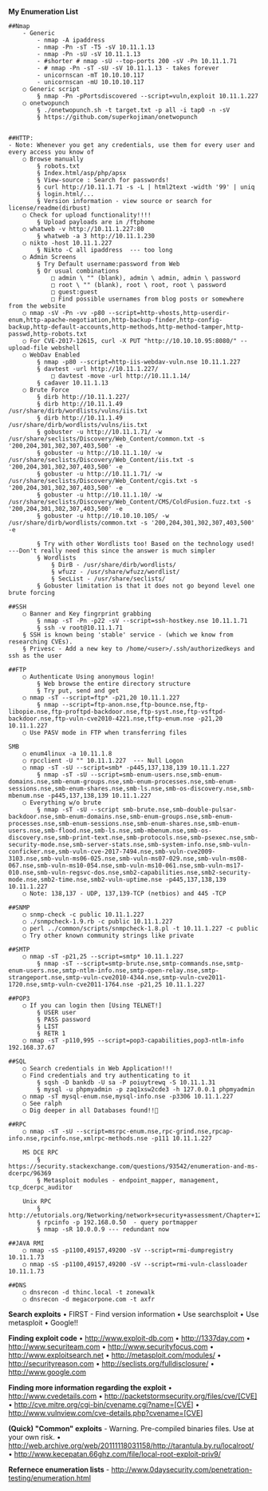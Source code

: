 **My Enumeration List**

	##Nmap 
		- Generic
			- nmap -A ipaddress
			- nmap -Pn -sT -T5 -sV 10.11.1.13
			- nmap -Pn -sU -sV 10.11.1.13
			- #shorter # nmap -sU --top-ports 200 -sV -Pn 10.11.1.71
			- # nmap -Pn -sT -sU -sV 10.11.1.13 - takes forever
			- unicornscan -mT 10.10.10.117
			- unicornscan -mU 10.10.10.117
		○ Generic script
			§ nmap -Pn -pPortsdiscovered --script=vuln,exploit 10.11.1.227
		○ onetwopunch
			§ ./onetwopunch.sh -t target.txt -p all -i tap0 -n -sV
			§ https://github.com/superkojiman/onetwopunch
		
	
	##HTTP:
    - Note: Whenever you get any credentials, use them for every user and every access you know of
		○ Browse manually
			§ robots.txt
			§ Index.html/asp/php/apsx
			§ View-source : Search for passwords!
			§ curl http://10.11.1.71 -s -L | html2text -width '99' | uniq
			§ login.html/...
			§ Version information - view source or search for license/readme(dirbust)
		○ Check for upload functionality!!!!
			§ Upload payloads are in /ftphome
		○ whatweb -v http://10.11.1.227:80
			§ whatweb -a 3 http://10.11.1.230
		○ nikto -host 10.11.1.227
			§ Nikto -C all ipaddress  --- too long
		○ Admin Screens
			§ Try Default username:password from Web
			§ Or usual combinations
				□ admin \ "" (blank), admin \ admin, admin \ password
				□ root \ "" (blank), root \ root, root \ password
				□ guest:guest
				□ Find possible usernames from blog posts or somewhere from the website
		○ nmap -sV -Pn -vv -p80 --script=http-vhosts,http-userdir-enum,http-apache-negotiation,http-backup-finder,http-config-backup,http-default-accounts,http-methods,http-method-tamper,http-passwd,http-robots.txt
		○ For CVE-2017-12615, curl -X PUT "http://10.10.10.95:8080/" --upload-file webshell
		○ WebDav Enabled
			§ nmap -p80 --script=http-iis-webdav-vuln.nse 10.11.1.227
			§ davtest -url http://10.11.1.227/
				□ davtest -move -url http://10.11.1.14/
			§ cadaver 10.11.1.13
		○ Brute Force
			§ dirb http://10.11.1.227/
			§ dirb http://10.11.1.49 /usr/share/dirb/wordlists/vulns/iis.txt
			§ dirb http://10.11.1.49 /usr/share/dirb/wordlists/vulns/iis.txt
			§ gobuster -u http://10.11.1.71/ -w /usr/share/seclists/Discovery/Web_Content/common.txt -s '200,204,301,302,307,403,500' -e
			§ gobuster -u http://10.11.1.10/ -w /usr/share/seclists/Discovery/Web_Content/iis.txt -s '200,204,301,302,307,403,500' -e
			§ gobuster -u http://10.11.1.71/ -w /usr/share/seclists/Discovery/Web_Content/cgis.txt -s '200,204,301,302,307,403,500' -e
			§ gobuster -u http://10.11.1.10/ -w /usr/share/seclists/Discovery/Web_Content/CMS/ColdFusion.fuzz.txt -s '200,204,301,302,307,403,500' -e
			§ gobuster -u http://10.10.10.105/ -w /usr/share/dirb/wordlists/common.txt -s '200,204,301,302,307,403,500' -e
			
			§ Try with other Wordlists too! Based on the technology used! ---Don't really need this since the answer is much simpler
			§ Wordlists 
				§ DirB - /usr/share/dirb/wordlists/
				§ wfuzz - /usr/share/wfuzz/wordlist/
				§ SecList - /usr/share/seclists/
			§ Gobuster limitation is that it does not go beyond level one brute forcing
	
	##SSH
		○ Banner and Key fingrprint grabbing
			§ nmap -sT -Pn -p22 -sV --script=ssh-hostkey.nse 10.11.1.71
			§ ssh -v root@10.11.1.71
		§ SSH is known being 'stable' service - (which we know from researching CVEs).
		§ Privesc - Add a new key to /home/<user>/.ssh/authorizedkeys and ssh as the user
	
	##FTP
		○ Authenticate Using anonymous login!
			§ Web browse the entire directory structure
			§ Try put, send and get 
		○ nmap -sT --script=ftp* -p21,20 10.11.1.227
			§ nmap --script=ftp-anon.nse,ftp-bounce.nse,ftp-libopie.nse,ftp-proftpd-backdoor.nse,ftp-syst.nse,ftp-vsftpd-backdoor.nse,ftp-vuln-cve2010-4221.nse,tftp-enum.nse -p21,20 10.11.1.227
		○ Use PASV mode in FTP when transferring files
	
	SMB
		○ enum4linux -a 10.11.1.8
		○ rpcclient -U "" 10.11.1.227  --- Null Logon
		○ nmap -sT -sU --script=smb* -p445,137,138,139 10.11.1.227
			§ nmap -sT -sU --script=smb-enum-users.nse,smb-enum-domains.nse,smb-enum-groups.nse,smb-enum-processes.nse,smb-enum-sessions.nse,smb-enum-shares.nse,smb-ls.nse,smb-os-discovery.nse,smb-mbenum.nse -p445,137,138,139 10.11.1.227
		○ Everything w/o brute
			§ nmap -sT -sU --script smb-brute.nse,smb-double-pulsar-backdoor.nse,smb-enum-domains.nse,smb-enum-groups.nse,smb-enum-processes.nse,smb-enum-sessions.nse,smb-enum-shares.nse,smb-enum-users.nse,smb-flood.nse,smb-ls.nse,smb-mbenum.nse,smb-os-discovery.nse,smb-print-text.nse,smb-protocols.nse,smb-psexec.nse,smb-security-mode.nse,smb-server-stats.nse,smb-system-info.nse,smb-vuln-conficker.nse,smb-vuln-cve-2017-7494.nse,smb-vuln-cve2009-3103.nse,smb-vuln-ms06-025.nse,smb-vuln-ms07-029.nse,smb-vuln-ms08-067.nse,smb-vuln-ms10-054.nse,smb-vuln-ms10-061.nse,smb-vuln-ms17-010.nse,smb-vuln-regsvc-dos.nse,smb2-capabilities.nse,smb2-security-mode.nse,smb2-time.nse,smb2-vuln-uptime.nse -p445,137,138,139 10.11.1.227
		○ Note: 138,137 - UDP, 137,139-TCP (netbios) and 445 -TCP 
	
	##SNMP 
		○ snmp-check -c public 10.11.1.227
		○ ./snmpcheck-1.9.rb -c public 10.11.1.227
		○ perl ../common/scripts/snmpcheck-1.8.pl -t 10.11.1.227 -c public
		○ Try other known community strings like private
	
	##SMTP
		○ nmap -sT -p21,25 --script=smtp* 10.11.1.227
			§ nmap -sT --script=smtp-brute.nse,smtp-commands.nse,smtp-enum-users.nse,smtp-ntlm-info.nse,smtp-open-relay.nse,smtp-strangeport.nse,smtp-vuln-cve2010-4344.nse,smtp-vuln-cve2011-1720.nse,smtp-vuln-cve2011-1764.nse -p21,25 10.11.1.227
	
	##POP3 
		○ If you can login then [Using TELNET!]
			§ USER user
			§ PASS password
			§ LIST
			§ RETR 1
		○ nmap -sT -p110,995 --script=pop3-capabilities,pop3-ntlm-info 192.168.37.67
		
	##SQL
		○ Search credentials in Web Application!!!
		○ Find credentials and try authenticating to it
			§ sqsh -D bankdb -U sa -P poiuytrewq -S 10.11.1.31
			§ mysql -u phpmyadmin -p zaq1xsw2cde3 -h 127.0.0.1 phpmyadmin
		○ nmap -sT mysql-enum.nse,mysql-info.nse -p3306 10.11.1.227
		○ See ralph
		○ Dig deeper in all Databases found!!
	
	##RPC
		○ nmap -sT -sU --script=msrpc-enum.nse,rpc-grind.nse,rpcap-info.nse,rpcinfo.nse,xmlrpc-methods.nse -p111 10.11.1.227
		
		MS DCE RPC 
			§ https://security.stackexchange.com/questions/93542/enumeration-and-ms-dcerpc/96369
			§ Metasploit modules - endpoint_mapper, management, tcp_dcerpc_auditor
		
		Unix RPC
			§ http://etutorials.org/Networking/network+security+assessment/Chapter+12.+Assessing+Unix+RPC+Services/12.1+Enumerating+Unix+RPC+Services/
			§ rpcinfo -p 192.168.0.50  - query portmapper
			§ nmap -sR 10.0.0.9 --- redundant now
	
	##JAVA RMI
		○ nmap -sS -p1100,49157,49200 -sV --script=rmi-dumpregistry 10.11.1.73
		○ nmap -sS -p1100,49157,49200 -sV --script=rmi-vuln-classloader 10.11.1.73
	
	##DNS 
		○ dnsrecon -d thinc.local -t zonewalk
		○ dnsrecon -d megacorpone.com -t axfr


**Search exploits**
	• FIRST - Find version information 
	• Use searchsploit
	• Use metasploit
	• Google!!

**Finding exploit code**
	• http://www.exploit-db.com
	• http://1337day.com
	• http://www.securiteam.com
	• http://www.securityfocus.com
	• http://www.exploitsearch.net
	• http://metasploit.com/modules/
	• http://securityreason.com
	• http://seclists.org/fulldisclosure/
	• http://www.google.com


**Finding more information regarding the exploit**
	• http://www.cvedetails.com
	• http://packetstormsecurity.org/files/cve/[CVE]
	• http://cve.mitre.org/cgi-bin/cvename.cgi?name=[CVE]
	• http://www.vulnview.com/cve-details.php?cvename=[CVE]


**(Quick) "Common" exploits**
	- Warning. Pre-compiled binaries files. Use at your own risk.
	• http://web.archive.org/web/20111118031158/http://tarantula.by.ru/localroot/
	• http://www.kecepatan.66ghz.com/file/local-root-exploit-priv9/
	
	
**Refernece enumeration lists**
	- http://www.0daysecurity.com/penetration-testing/enumeration.html

